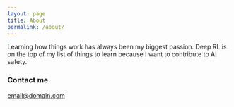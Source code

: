 ```yaml
---
layout: page
title: About
permalink: /about/
---
```


Learning how things work has always been my biggest passion. Deep RL is on the top of my list of things to learn because I want to contribute to AI safety.

### Contact me

[email@domain.com](mailto:email@domain.com)
